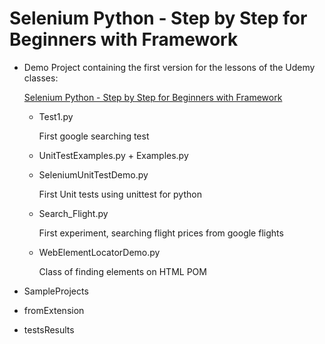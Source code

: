 # Selenium Python - Step by Step for Beginners with Framework

- Demo
  Project containing the first version for the lessons of the Udemy classes:
  
  [Selenium Python - Step by Step for Beginners with Framework](https://www.udemy.com/course/selenium-python-step-by-step-for-beginners/)
  * Test1.py
    
    First google searching test
  * UnitTestExamples.py + Examples.py
  * SeleniumUnitTestDemo.py
  
    First Unit tests using unittest for python
  * Search_Flight.py
  
    First experiment, searching flight prices from google flights
  
  * WebElementLocatorDemo.py
  
    Class of finding elements on HTML POM
- SampleProjects
- fromExtension
- testsResults
